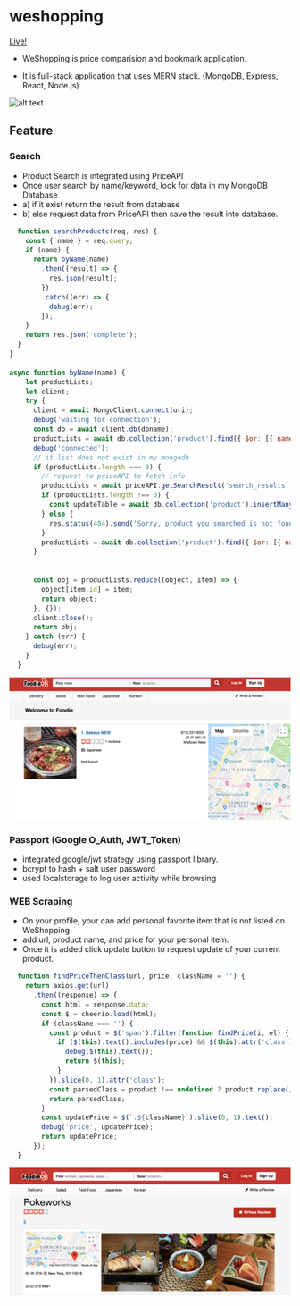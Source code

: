 # weshopping


[Live!](http://weshopping.herokuapp.com/)


* WeShopping is price comparision and bookmark application.

* It is full-stack application that uses MERN stack. (MongoDB, Express, React, Node.js)





![alt text](https://github.com/seoi99/foodie/blob/master/app/assets/images/main.png)

## Feature


### Search
* Product Search is integrated using PriceAPI
* Once user search by name/keyword, look for data in my MongoDB Database
* a) if it exist return the result from database
* b) else request data from PriceAPI then save the result into database.


``` javascript
  function searchProducts(req, res) {
    const { name } = req.query;
    if (name) {
      return byName(name)
        .then((result) => {
          res.json(result);
        })
        .catch((err) => {
          debug(err);
        });
    }
    return res.json('complete');
  }
}

async function byName(name) {
    let productLists;
    let client;
    try {
      client = await MongoClient.connect(uri);
      debug('waiting for connection');
      const db = await client.db(dbname);
      productLists = await db.collection('product').find({ $or: [{ name: new RegExp(name, 'i') }, { category: new RegExp(name, 'i') }] }).toArray();
      debug('connected');
      // it list does not exist in my mongodb
      if (productLists.length === 0) {
        // request to priceAPI to fetch info
        productLists = await priceAPI.getSearchResult('search_results', 'term', name);
        if (productLists.length !== 0) {
          const updateTable = await db.collection('product').insertMany(productLists);
        } else {
          res.status(404).send('Sorry, product you searched is not found');
        }
        productLists = await db.collection('product').find({ $or: [{ name: new RegExp(name, 'i') }, { category: new RegExp(name, 'i') }] }).toArray();
      }


      const obj = productLists.reduce((object, item) => {
        object[item.id] = item;
        return object;
      }, {});
      client.close();
      return obj;
    } catch (err) {
      debug(err);
    }
  }
```
![alt text](https://github.com/seoi99/foodie/blob/master/app/assets/images/name.png)


### Passport (Google O_Auth, JWT_Token)
* integrated google/jwt strategy using passport library. 
* bcrypt to hash + salt user password
* used localstorage to log user activity while browsing

### WEB Scraping
* On your profile, your can add personal favorite item that is not listed on WeShopping
* add url, product name, and price for your personal item.
* Once it is added click update button to request update of your current product.



``` javascript
  function findPriceThenClass(url, price, className = '') {
    return axios.get(url)
      .then((response) => {
        const html = response.data;
        const $ = cheerio.load(html);
        if (className === '') {
          const product = $('span').filter(function findPrice(i, el) {
            if ($(this).text().includes(price) && $(this).attr('class')) {
              debug($(this).text());
              return $(this);
            }
          }).slice(0, 1).attr('class');
          const parsedClass = product !== undefined ? product.replace(/[\s]/g, '.') : null;
          return parsedClass;
        }
        const updatePrice = $(`.${className}`).slice(0, 1).text();
        debug('price', updatePrice);
        return updatePrice;
      });
  }
```

![alt text](https://github.com/seoi99/foodie/blob/master/app/assets/images/map.png)




